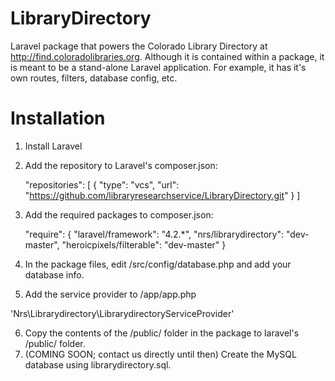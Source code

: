 # LibraryDirectory

Laravel package that powers the Colorado Library Directory at http://find.coloradolibraries.org. Although it is contained within a package, it is meant to be a stand-alone Laravel application.  For example, it has it's own routes, filters, database config, etc.

Installation
============

1. Install Laravel
2. Add the repository to Laravel's composer.json:

	"repositories": [
		{
		    "type": "vcs",
		    "url":  "https://github.com/libraryresearchservice/LibraryDirectory.git"
		}
	]
    
3. Add the required packages to composer.json:

	"require": {
		"laravel/framework": "4.2.*",
		"nrs/librarydirectory": "dev-master",
		"heroicpixels/filterable": "dev-master"
	}
	
4. In the package files, edit /src/config/database.php and add your database info.
5. Add the service provider to /app/app.php

  'Nrs\Librarydirectory\LibrarydirectoryServiceProvider'
  
6. Copy the contents of the /public/ folder in the package to laravel's /public/ folder.
7. (COMING SOON; contact us directly until then) Create the MySQL database using librarydirectory.sql.
